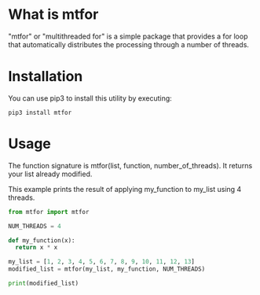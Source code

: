 # What is mtfor

"mtfor" or "multithreaded for" is a simple package that provides a for loop that automatically distributes the processing through a number of threads.

# Installation

You can use pip3 to install this utility by executing:
```
pip3 install mtfor
```

# Usage

The function signature is mtfor(list, function, number_of_threads). It returns your list already modified.

This example prints the result of applying my_function to my_list using 4 threads.

```python
from mtfor import mtfor

NUM_THREADS = 4

def my_function(x):
  return x * x

my_list = [1, 2, 3, 4, 5, 6, 7, 8, 9, 10, 11, 12, 13]
modified_list = mtfor(my_list, my_function, NUM_THREADS)

print(modified_list)
```
